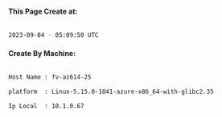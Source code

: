 
   
#### This Page Create at:

```bash

2023-09-04 - 05:09:50 UTC

```

#### Create By Machine:

```bash

Host Name : fv-az614-25

platform  : Linux-5.15.0-1041-azure-x86_64-with-glibc2.35

Ip Local  : 10.1.0.67

```

